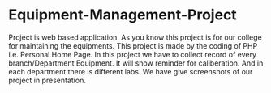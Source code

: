 # Equipment-Management-Project
Project is web based application. As you know this project is for our college for maintaining the equipments. This project is made by the coding of PHP i.e. Personal Home Page. In this project we have to collect record of every branch/Department Equipment. It will show reminder for caliberation. And in each department there is different labs.
We have give screenshots of our project in presentation.
